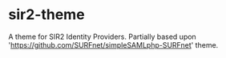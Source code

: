 # sir2-theme
A theme for SIR2 Identity Providers. Partially based upon 'https://github.com/SURFnet/simpleSAMLphp-SURFnet' theme.
